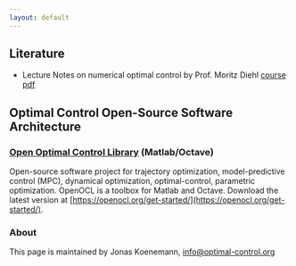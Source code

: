 ```yaml
---
layout: default
---
```




## Literature

* Lecture Notes on numerical optimal control by Prof. Moritz Diehl [course](https://www.syscop.de/teaching/ss2017/numerical-optimal-control) [pdf](https://www.syscop.de/files/2017ss/NOC/script/book-NOCSE.pdf)

## Optimal Control Open-Source Software Architecture

### [Open Optimal Control Library](https://openocl.org) (Matlab/Octave)

Open-source software project for trajectory optimization, model-predictive control (MPC), dynamical optimization, optimal-control, parametric optimization. OpenOCL is a toolbox for Matlab and Octave. Download the latest version at [https://openocl.org/get-started/](https://openocl.org/get-started/).

### About

This page is maintained by Jonas Koenemann, info@optimal-control.org
